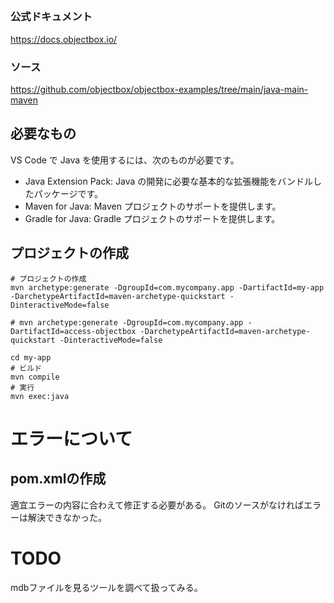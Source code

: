 ﻿##
### 公式ドキュメント
https://docs.objectbox.io/
### ソース  
https://github.com/objectbox/objectbox-examples/tree/main/java-main-maven
## 必要なもの
VS Code で Java を使用するには、次のものが必要です。
* Java Extension Pack: Java の開発に必要な基本的な拡張機能をバンドルしたパッケージです。
* Maven for Java: Maven プロジェクトのサポートを提供します。
* Gradle for Java: Gradle プロジェクトのサポートを提供します。
## プロジェクトの作成
```
# プロジェクトの作成
mvn archetype:generate -DgroupId=com.mycompany.app -DartifactId=my-app -DarchetypeArtifactId=maven-archetype-quickstart -DinteractiveMode=false

# mvn archetype:generate -DgroupId=com.mycompany.app -DartifactId=access-objectbox -DarchetypeArtifactId=maven-archetype-quickstart -DinteractiveMode=false

cd my-app
# ビルド
mvn compile
# 実行
mvn exec:java
```
# エラーについて
## pom.xmlの作成
適宜エラーの内容に合わえて修正する必要がある。
Gitのソースがなければエラーは解決できなかった。

# TODO
mdbファイルを見るツールを調べて扱ってみる。
